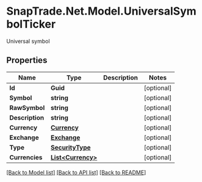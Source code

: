 # SnapTrade.Net.Model.UniversalSymbolTicker
Universal symbol

## Properties

Name | Type | Description | Notes
------------ | ------------- | ------------- | -------------
**Id** | **Guid** |  | [optional] 
**Symbol** | **string** |  | [optional] 
**RawSymbol** | **string** |  | [optional] 
**Description** | **string** |  | [optional] 
**Currency** | [**Currency**](Currency.md) |  | [optional] 
**Exchange** | [**Exchange**](Exchange.md) |  | [optional] 
**Type** | [**SecurityType**](SecurityType.md) |  | [optional] 
**Currencies** | [**List&lt;Currency&gt;**](Currency.md) |  | [optional] 

[[Back to Model list]](../README.md#documentation-for-models) [[Back to API list]](../README.md#documentation-for-api-endpoints) [[Back to README]](../README.md)

